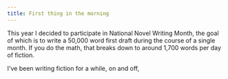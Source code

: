 ```yaml
---
title: First thing in the morning
---
```


This year I decided to participate in National Novel Writing Month, the goal of which is to write a 50,000 word first draft during the course of a single month. If you do the math, that breaks down to around 1,700 words per day of fiction.

I've been writing fiction for a while, on and off, 
